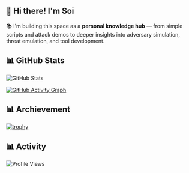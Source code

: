 ## 👋 Hi there! I'm Soi

📚 I'm building this space as a **personal knowledge hub** — from simple scripts and attack demos to deeper insights into adversary simulation, threat emulation, and tool development.

## 📊 GitHub Stats
![GitHub Stats](https://github-readme-stats.vercel.app/api?username=soirealmax&show_icons=true&theme=dark)

[![GitHub Activity Graph](https://github-readme-activity-graph.vercel.app/graph?username=soirealmax&theme=github-dark)](https://github.com/ashutosh00710/github-readme-activity-graph)

## 📊 Archievement
[![trophy](https://github-profile-trophy.vercel.app/?username=soirealmax&theme=darkhub&column=3&margin-w=15&margin-h=15)](https://github.com/ryo-ma/github-profile-trophy)

## 📊 Activity
![Profile Views](https://komarev.com/ghpvc/?username=soirealmax&label=Profile%20views&color=0e75b6&style=flat)


